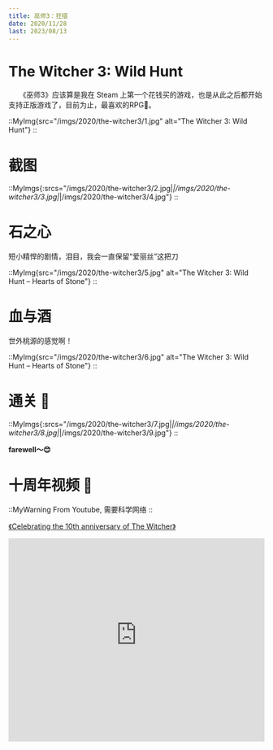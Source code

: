 ```yaml
---
title: 巫师3：狂猎
date: 2020/11/28
last: 2023/08/13
---
```


# The Witcher 3: Wild Hunt

　　《巫师3》应该算是我在 Steam 上第一个花钱买的游戏，也是从此之后都开始支持正版游戏了，目前为止，最喜欢的RPG🏅️。

::MyImg{src="/imgs/2020/the-witcher3/1.jpg" alt="The Witcher 3: Wild Hunt"}
::

# 截图

::MyImgs{:srcs="/imgs/2020/the-witcher3/2.jpg|*|/imgs/2020/the-witcher3/3.jpg|*|/imgs/2020/the-witcher3/4.jpg"}
::

# 石之心

短小精悍的剧情，泪目，我会一直保留“爱丽丝”这把刀

::MyImg{src="/imgs/2020/the-witcher3/5.jpg" alt="The Witcher 3: Wild Hunt – Hearts of Stone"}
::

# 血与酒

世外桃源的感觉啊！

::MyImg{src="/imgs/2020/the-witcher3/6.jpg" alt="The Witcher 3: Wild Hunt – Hearts of Stone"}
::

# 通关 🎉

::MyImgs{:srcs="/imgs/2020/the-witcher3/7.jpg|*|/imgs/2020/the-witcher3/8.jpg|*|/imgs/2020/the-witcher3/9.jpg"}
::

**farewell～😊**

# 十周年视频 🍻

::MyWarning
From Youtube, 需要科学网络
::

[《Celebrating the 10th anniversary of The Witcher》](https://www.youtube.com/watch?v=zgqz8Je7P0s)

<iframe width="100%" height="400px" src="https://www.youtube-nocookie.com/embed/zgqz8Je7P0s?si=yE6NHLVYrMpPOz1K&amp;controls=0" title="YouTube video player" frameborder="0" allow="accelerometer; autoplay; clipboard-write; encrypted-media; gyroscope; picture-in-picture; web-share" allowfullscreen></iframe>

